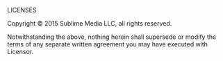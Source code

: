 LICENSES

Copyright © 2015 Sublime Media LLC, all rights reserved.

Notwithstanding the above, nothing herein shall supersede or modify
the terms of any separate written agreement you may have executed
with Licensor.
